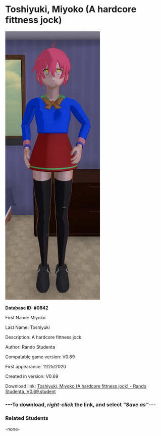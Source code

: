 # Toshiyuki, Miyoko (A hardcore fittness jock)

<img src="../../Files/Images/Toshiyuki, Miyoko (A hardcore fittness jock).png" title="Toshiyuki, Miyoko (A hardcore fittness jock) - Rando Studenta, V0.69">

**Database ID: #0842**

First Name: Miyoko

Last Name: Toshiyuki

Description: A hardcore fittness jock

Author: Rando Studenta

Compatable game version: V0.69

First appearance: 11/25/2020

Created in version: V0.69

Download link: <a href="https://raw.githubusercontent.com/Arbiter1223/Daigaku-Gurashi-Custom-Students/master/Files/Student%20Files/Toshiyuki%2C%20Miyoko%20(A%20hardcore%20fittness%20jock)%20-%20Rando%20Studenta%2C%20V0.69.student">Toshiyuki, Miyoko (A hardcore fittness jock) - Rando Studenta, V0.69.student</a>

### ---**To download, _right-click_ the link, and select _"Save as"_**---

### Related Students

-none-
